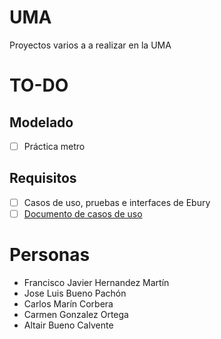 # UMA

Proyectos varios a a realizar en la UMA

# TO-DO

## Modelado
- [ ] Práctica metro

## Requisitos

- [ ] Casos de uso, pruebas e interfaces de Ebury
- [ ] [Documento de casos de uso](https://bit.ly/3HZiQlc)

# Personas 

- Francisco Javier Hernandez Martín
- Jose Luis Bueno Pachón
- Carlos Marín Corbera
- Carmen Gonzalez Ortega
- Altair Bueno Calvente
